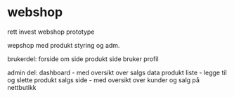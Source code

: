 # webshop
rett invest webshop prototype

wepshop med produkt styring og adm.


brukerdel:
forside
om side
produkt side
bruker profil

admin del:
dashboard - med oversikt over salgs data
produkt liste - legge til og slette produkt
salgs side - med oversikt over kunder og salg på nettbutikk
